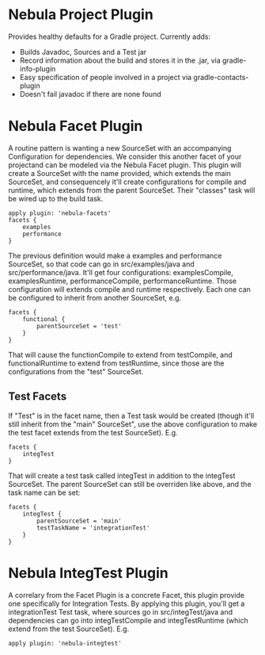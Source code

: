 Nebula Project Plugin
=====================
Provides healthy defaults for a Gradle project. Currently adds:

* Builds Javadoc, Sources and a Test jar
* Record information about the build and stores it in the .jar, via gradle-info-plugin
* Easy specification of people involved in a project via gradle-contacts-plugin
* Doesn't fail javadoc if there are none found

Nebula Facet Plugin
=======================
A routine pattern is wanting a new SourceSet with an accompanying Configuration for dependencies. We consider this another facet of your projectand can be modeled via the Nebula Facet plugin. This plugin will create a SourceSet with the name provided, which extends the main SourceSet, and consequencely it'll create configurations for compile and runtime, which extends from the parent SourceSet. Their "classes" task will be wired up to the build task. 

    apply plugin: 'nebula-facets'
    facets {
        examples
        performance
    }

The previous definition would make a examples and performance SourceSet, so that code can go in src/examples/java and src/performance/java. It'll get four configurations: examplesCompile, examplesRuntime, performanceCompile, performanceRuntime. Those configuration will extends compile and runtime respectively. Each one can be configured to inherit from another SourceSet, e.g.

    facets {
        functional {
            parentSourceSet = 'test'
        }
    }

That will cause the functionCompile to extend from testCompile, and functionalRuntime to extend from testRuntime, since those are the configurations from the "test" SourceSet.  

Test Facets
--------------

If "Test" is in the facet name, then a Test task would be created (though it'll still inherit from the "main" SourceSet", use the above configuration to make the test facet extends from the test SourceSet). E.g.

    facets {
        integTest
    }

That will create a test task called integTest in addition to the integTest SourceSet. The parent SourceSet can still be overriden like above, and the task name can be set:

    facets {
        integTest {
            parentSourceSet = 'main'
            testTaskName = 'integrationTest'
        }
    }

Nebula IntegTest Plugin
=======================
A correlary from the Facet Plugin is a concrete Facet, this plugin provide one specifically for Integration Tests. By applying this plugin, you'll get a integrationTest Test task, where sources go in src/integTest/java and dependencies can go into integTestCompile and integTestRuntime (which extend from the test SourceSet). E.g.

    apply plugin: 'nebula-integtest'


